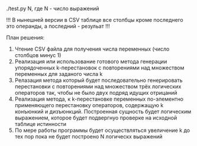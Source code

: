 
./test.py N, где N - число выражений

!!! В нынешней версии в CSV таблице все столбцы кроме последнего это операнды, а последний - резульат  !!!



План решения:
1) Чтение CSV файла для получения числа переменных (число столбцов минус 1)
2) Реализация или использование готового метода генерации упорядоченных k-перестановок с повторениями над множеством переменных для заданого числа k
3) Релазация метода который будет последовательно генерировать перестановки с повторениями над множеством трёх логических операторов так, чтобы не было двух подряд идущих отрицаний
4) Реализация метода, к k-перестановке переменных по-элементно применяющего перестановку операторов, содержащую k конъюнкий и дизъюнкций. Построенная сущность будет логическим выражением, 
которое будет подвергнуо проверке на  исходной таблице истинности
5) По мере работы программы будет осуществляться увеличение k до тех пор пока не будет построено N логическх выражений 